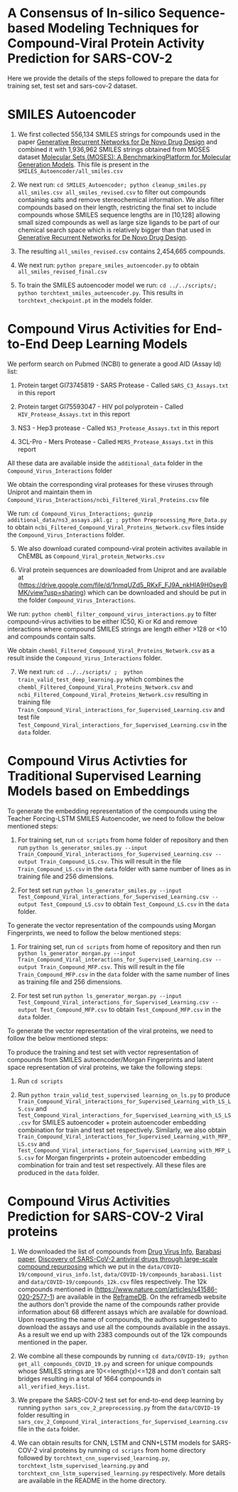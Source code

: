 # A Consensus of In-silico Sequence-based Modeling Techniques for Compound-Viral Protein Activity Prediction for SARS-COV-2  

Here we provide the details of the steps followed to prepare the data for training set, test set and sars-cov-2 dataset.

# SMILES Autoencoder

1. We first collected 556,134 SMILES strings for compounds used in the paper [Generative Recurrent Networks for De Novo Drug Design](https://doi.org/10.1002/minf.201700111) and combined it with 1,936,962 SMILES strings obtained from MOSES dataset [Molecular Sets (MOSES): A BenchmarkingPlatform for Molecular Generation Models](https://github.com/molecularsets/moses). This file is present in the `SMILES_Autoencoder/all_smiles.csv`

2. We next run: `cd SMILES_Autoencoder; python cleanup_smiles.py all_smiles.csv all_smiles_revised.csv` to filter out compounds containing salts and remove stereochemical information. We also filter compounds based on their length, restricting the final set to include compounds whose SMILES sequence lengths are in [10,128] allowing small sized compounds as well as large size ligands to be part of our chemical search space which is relatively bigger than that used in [Generative Recurrent Networks for De Novo Drug Design](https://doi.org/10.1002/minf.201700111).

3. The resulting `all_smiles_revised.csv` contains 2,454,665 compounds.

4. We next run: `python prepare_smiles_autoencoder.py` to obtain `all_smiles_revised_final.csv`

5. To train the SMILES autoencoder model we run: `cd ../../scripts/; python torchtext_smiles_autoencoder.py`. This results in `torchtext_checkpoint.pt` in the models folder.



# Compound Virus Activities for End-to-End Deep Learning Models

We perform search on Pubmed (NCBI) to generate a good AID (Assay Id) list:

1. Protein target GI73745819 - SARS Protease - Called `SARS_C3_Assays.txt` in this report

2. Protein target GI75593047 - HIV pol polyprotein - Called `HIV_Protease_Assays.txt` in this report

3. NS3 - Hep3 protease - Called `NS3_Protease_Assays.txt` in this report

4. 3CL-Pro - Mers Protease - Called `MERS_Protease_Assays.txt` in this report

All these data are available inside the `additional_data` folder in the `Compound_Virus_Interactions` folder

We obtain the corresponding viral proteases for these viruses through Uniprot and maintain them in `Compound_Virus_Interactions/ncbi_Filtered_Viral_Proteins.csv` file

We run: `cd Compound_Virus_Interactions; gunzip additional_data/ns3_assays.pkl.gz ; python Preprocessing_More_Data.py` to obtain `ncbi_Filtered_Compound_Viral_Proteins_Network.csv` files inside the `Compound_Virus_Interactions` folder.

5. We also download curated compound-viral protein activites available in ChEMBL as `Compound_Viral_protein_Networks.csv`

6. Viral protein sequences are downloaded from Uniprot and are available at (https://drive.google.com/file/d/1nmqUZd5_RKxF_FJ9A_nkHIA9H0sevBMK/view?usp=sharing) which can be downloaded and should be put in the folder `Compound_Virus_Interactions`.

We run: `python chembl_filter_compound_virus_interactions.py` to filter compound-virus activities to be either IC50, Ki or Kd and remove interactions where compound SMILES strings are length either >128 or <10 and compounds contain salts. 

We obtain `chembl_Filtered_Compound_Viral_Proteins_Network.csv` as a result inside the `Compound_Virus_Interactions` folder.

7. We next run: `cd ../../scripts/ ;  python train_valid_test_deep_learning.py` which combines the `chembl_Filtered_Compound_Viral_Proteins_Network.csv` and `ncbi_Filtered_Compound_Viral_Proteins_Network.csv` resulting in training file `Train_Compound_Viral_interactions_for_Supervised_Learning.csv` and test file `Test_Compound_Viral_interactions_for_Supervised_Learning.csv` in the `data` folder.


# Compound Virus Activties for Traditional Supervised Learning Models based on Embeddings

To generate the embedding representation of the compounds using the Teacher Forcing-LSTM SMILES Autoencoder, we need to follow the below mentioned steps:

1. For training set, run `cd scripts` from home folder of repository and then run `python ls_generator_smiles.py --input Train_Compound_Viral_interactions_for_Supervised_Learning.csv --output Train_Compound_LS.csv`. This will result in the file `Train_Compound_LS.csv` in the `data` folder with same number of lines as in training file and 256 dimensions.

2. For test set run `python ls_generator_smiles.py --input Test_Compound_Viral_interactions_for_Supervised_Learning.csv --output Test_Compound_LS.csv` to obtain `Test_Compound_LS.csv` in the `data` folder.


To generate the vector representation of the compounds using Morgan Fingerprints, we need to follow the below mentioned steps:

1. For training set, run `cd scripts` from home of repository and then run `python ls_generator_morgan.py --input Train_Compound_Viral_interactions_for_Supervised_Learning.csv --output Train_Compound_MFP.csv`. This will result in the file `Train_Compound_MFP.csv` in the `data` folder with the same number of lines as training file and 256 dimensions.

2. For test set run `python ls_generator_morgan.py --input Test_Compound_Viral_interactions_for_Supervised_Learning.csv --output Test_Compound_MFP.csv` to obtain `Test_Compound_MFP.csv` in the `data` folder.


To generate the vector representation of the viral proteins, we need to follow the below mentioned steps:




To produce the training and test set with vector representation of compounds from SMILES autoencoder/Morgan Fingerprints and latent space representation of viral proteins, we take the following steps:

1. Run `cd scripts`

2. Run `python train_valid_test_supervised learning_on_ls.py` to produce `Train_Compound_Viral_interactions_for_Supervised_Learning_with_LS_LS.csv` and `Test_Compound_Viral_interactions_for_Supervised_Learning_with_LS_LS.csv` for SMILES autoencoder + protein autoencoder embedding combination for train and test set respectively. Similarly, we also obtain `Train_Compound_Viral_interactions_for_Supervised_Learning_with_MFP_LS.csv` and `Test_Compound_Viral_interactions_for_Supervised_Learning_with_MFP_LS.csv` for Morgan fingerprints + protein autoencoder embedding combination for train and test set respectively. All these files are produced in the `data` folder.


# Compound Virus Activities Prediction for SARS-COV-2 Viral proteins

1. We downloaded the list of compounds from [Drug Virus Info](http://drugvirus.info/), [Barabasi paper](https://arxiv.org/abs/2004.07229), [Discovery of SARS-CoV-2 antiviral drugs through large-scale compound repurposing](https://www.nature.com/articles/s41586-020-2577-1) which we put in the `data/COVID-19/compound_virus_info.lst`, `data/COVID-19/compounds_barabasi.list` and `data/COVID-19/compounds_12k.csv` files respectively. The 12k compounds mentioned in (https://www.nature.com/articles/s41586-020-2577-1) are available in the [ReframeDB](https://reframedb.org/). On the reframedb website the authors don't provide the name of the compounds rather provide information about 68 different assays which are available for download. Upon requesting the name of compounds, the authors suggested to download the assays and use all the compounds available in the assays. As a result we end up with 2383 compounds out of the 12k compounds mentioned in the paper. 

2. We combine all these compounds by running `cd data/COVID-19; python get_all_compounds_COVID_19.py` and screen for unique compounds whose SMILES strings are 10<=length(x)<=128 and don't contain salt bridges resulting in a total of 1664 compounds in `all_verified_keys.list`.

3. We prepare the SARS-COV-2 test set for end-to-end deep learning by running `python sars_cov_2_preprocessing.py` from the `data/COVID-19` folder resulting in `sars_cov_2_Compound_Viral_interactions_for_Supervised_Learning.csv` file in the `data` folder.

4. We can obtain results for CNN, LSTM and CNN+LSTM models for SARS-COV-2 viral proteins by running `cd scripts` from home directory followed by `torchtext_cnn_supervised_learning.py`, `torchtext_lstm_supervised_learning.py` and `torchtext_cnn_lstm_supervised_learning.py` respectively. More details are available in the README in the home directory.



